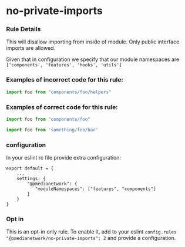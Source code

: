 # no-private-imports

### Rule Details

This will disallow importing from inside of module. Only public interface imports are allowed.

Given that in configuration we specify that our module namespaces are `['components', 'features', 'hooks', 'utils']`

### Examples of **incorrect** code for this rule:
        
```js
import foo from "components/foo/helpers"
```

### Examples of **correct** code for this rule:

```js
import foo from "components/foo"
```

```js
import foo from 'something/foo/bar'
```

### configuration 

In your eslint rc file provide extra configuration:
```
export default = {
    ...
    settings: {
        "@pmedianetwork": {
           "moduleNamespaces": ["features", "components"] 
        }
    }
}
```

### Opt in

This is an opt-in only rule. To enable it, add to your eslint `config.rules` `"@pmedianetwork/no-private-imports": 2` and provide a configuration.

